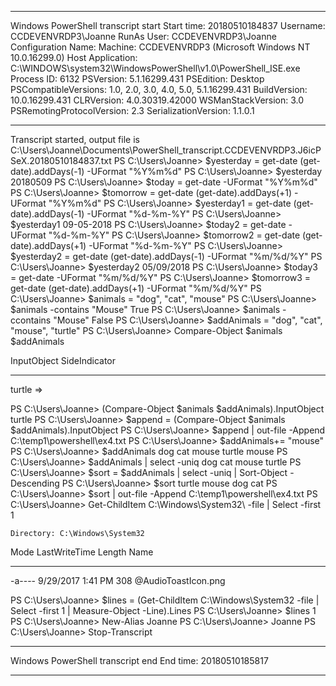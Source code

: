 **********************
Windows PowerShell transcript start
Start time: 20180510184837
Username: CCDEVENVRDP3\Joanne
RunAs User: CCDEVENVRDP3\Joanne
Configuration Name: 
Machine: CCDEVENVRDP3 (Microsoft Windows NT 10.0.16299.0)
Host Application: C:\WINDOWS\system32\WindowsPowerShell\v1.0\PowerShell_ISE.exe
Process ID: 6132
PSVersion: 5.1.16299.431
PSEdition: Desktop
PSCompatibleVersions: 1.0, 2.0, 3.0, 4.0, 5.0, 5.1.16299.431
BuildVersion: 10.0.16299.431
CLRVersion: 4.0.30319.42000
WSManStackVersion: 3.0
PSRemotingProtocolVersion: 2.3
SerializationVersion: 1.1.0.1
**********************
Transcript started, output file is C:\Users\Joanne\Documents\PowerShell_transcript.CCDEVENVRDP3.J6icPSeX.20180510184837.txt
PS C:\Users\Joanne> $yesterday = get-date (get-date).addDays(-1) -UFormat "%Y%m%d"
PS C:\Users\Joanne> $yesterday
20180509
PS C:\Users\Joanne> $today = get-date -UFormat "%Y%m%d"
PS C:\Users\Joanne> $tomorrow = get-date (get-date).addDays(+1) -UFormat "%Y%m%d"
PS C:\Users\Joanne> $yesterday1 = get-date (get-date).addDays(-1) -UFormat "%d-%m-%Y"
PS C:\Users\Joanne> $yesterday1
09-05-2018
PS C:\Users\Joanne> $today2 = get-date -UFormat "%d-%m-%Y"
PS C:\Users\Joanne> $tomorrow2 = get-date (get-date).addDays(+1) -UFormat "%d-%m-%Y"
PS C:\Users\Joanne> $yesterday2 = get-date (get-date).addDays(-1) -UFormat "%m/%d/%Y"
PS C:\Users\Joanne> $yesterday2
05/09/2018
PS C:\Users\Joanne> $today3 = get-date -UFormat "%m/%d/%Y"
PS C:\Users\Joanne> $tomorrow3 = get-date (get-date).addDays(+1) -UFormat "%m/%d/%Y"
PS C:\Users\Joanne> $animals = "dog", "cat", "mouse"
PS C:\Users\Joanne> $animals -contains "Mouse"
True
PS C:\Users\Joanne> $animals -ccontains "Mouse"
False
PS C:\Users\Joanne> $addAnimals = "dog", "cat", "mouse", "turtle"
PS C:\Users\Joanne> Compare-Object $animals $addAnimals

InputObject SideIndicator
----------- -------------
turtle      =>


PS C:\Users\Joanne> (Compare-Object $animals $addAnimals).InputObject
turtle
PS C:\Users\Joanne> $append = (Compare-Object $animals $addAnimals).InputObject 
PS C:\Users\Joanne> $append | out-file -Append C:\temp1\powershell\ex4.txt
PS C:\Users\Joanne> $addAnimals+= "mouse"
PS C:\Users\Joanne> $addAnimals
dog
cat
mouse
turtle
mouse
PS C:\Users\Joanne> $addAnimals | select -uniq
dog
cat
mouse
turtle
PS C:\Users\Joanne> $sort = $addAnimals | select -uniq | Sort-Object -Descending
PS C:\Users\Joanne> $sort
turtle
mouse
dog
cat
PS C:\Users\Joanne> $sort | out-file -Append C:\temp1\powershell\ex4.txt
PS C:\Users\Joanne> Get-ChildItem C:\Windows\System32\ -file | Select -first 1


    Directory: C:\Windows\System32


Mode                LastWriteTime         Length Name
----                -------------         ------ ----
-a----        9/29/2017   1:41 PM            308 @AudioToastIcon.png


PS C:\Users\Joanne> $lines = (Get-ChildItem C:\Windows\System32 -file | Select -first 1 | Measure-Object -Line).Lines
PS C:\Users\Joanne> $lines
1
PS C:\Users\Joanne> New-Alias Joanne
PS C:\Users\Joanne> Joanne
PS C:\Users\Joanne> Stop-Transcript
**********************
Windows PowerShell transcript end
End time: 20180510185817
**********************
